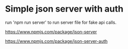 # Simple json server with auth
run 'npm run server' to run server file for fake api calls.

https://www.npmjs.com/package/json-server

https://www.npmjs.com/package/json-server-auth